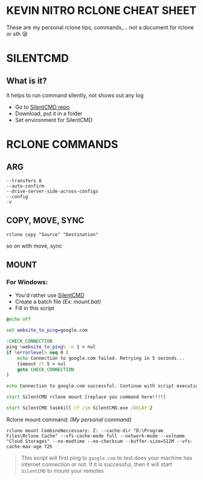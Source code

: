 # KEVIN NITRO RCLONE CHEAT SHEET

These are my personal rclone tips, commands,... not a document for rclone or sth 😪

# SILENTCMD

## What is it?

It helps to run command silently, not shows out any log

- Go to [SilentCMD repo][SilentCMD repo]
- Download, put it in a folder
- Set environment for SilentCMD

# RCLONE COMMANDS

## ARG

```
--transfers 8
--auto-confirm
--drive-server-side-across-configs
--config
-v
```

## COPY, MOVE, SYNC

```
rclone copy "Source" "Destination"
```

so on with move, sync

## MOUNT

### For Windows:

- You'd rather use [SilentCMD](#silentcmd)
- Create a batch file _(Ex: mount.bat)_
- Fill in this script

```mount.bat
@echo off

set website_to_ping=google.com

:CHECK_CONNECTION
ping %website_to_ping% -n 1 > nul
if %errorlevel% neq 0 (
    echo Connection to google.com failed. Retrying in 5 seconds...
    timeout /t 5 > nul
    goto CHECK_CONNECTION
)

echo Connection to google.com successful. Continue with script execution.

start SilentCMD rclone mount [replace you command here!!!!]

start SilentCMD taskkill /f /im SilentCMD.exe /DELAY:2
```

Rclone mount command: _(My personal command)_

```rclone mount command
rclone mount CombineNeccessary: Z: --cache-dir "D:\Program Files\Rclone Cache" --vfs-cache-mode full --network-mode --volname "Cloud Storages" --no-modtime --no-checksum --buffer-size=512M --vfs-cache-max-age 72h
```

> This script will first ping to `google.com` to test does your machine has internet connection or not. If it is successful, then it will start `SilentCMD` to mount your remotes

<!-- Foot hyperlink -->

[SilentCMD repo]: https://github.com/stbrenner/SilentCMD
